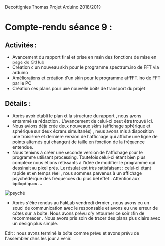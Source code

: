 Decottignies Thomas Projet Arduino 2018/2019
# Compte-rendu séance 9 :

## Activités : 
- Avancement du rapport final et prise en main des fonctions de mise en page de GitHub
- Création d'un nouveau skin pour le programme spectrum.ino de FFT via arduino
- Améliorations et création d'un skin pour le programme affFFT.ino de FFT par le PC
- Création des plans pour une nouvelle boite de transport du projet

## Détails : 
- Après avoir établi le plan et la structure du rapport , nous avons entammé sa rédaction . L'avancement de celui-ci peut être trouvé [ici](/Rapport%20Projet.md). 
- Nous avions déjà crée deux nouveaux skins (affichage sphérique et sphérique sur deux écrans simultanés) , nous avons mis à disposition une troisième et dernière version de l'affichage qui affiche une ligne de points alternés qui changent de taille en fonction de la fréquence entendue. 
- Nous tenions à créer une seconde version de l'affichage pour le programme utilisant processing. Toutefois celui-ci étant bien plus complexe nous étions rétissants à l'idée de modifier le programme qui dessinait au pixel près. Le résulat est très satisfaisant : celui-ci étant rapide et en temps réel , nous sommes parvenus à un affichage psychédélique des fréquences du plus bel effet . Attention aux épileptiques ...

![psyché](https://photos.app.goo.gl/B2nHiK3yD7UUZ5Yu6)

- Après s'être rendus au FabLab vendredi dernier , nous avons eu un souci de communication avec le responsable et avons eu une erreur de côtes sur la boîte. Nous avons prévu d'y retourner ce soir afin de recommencer . Nous avons pris soin de tracer des plans plus clairs avec un design plus simple.

Edit : nous avons terminé la boîte comme prévu et avons prévu de l'assembler dans les jour à venir.



